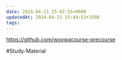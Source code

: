 ```yaml
---
date: 2024-04-21 15:02:55+0000
updatedAt: 2024-04-21 15:44:53+1590
tags: 
---
```

https://github.com/woowacourse-precourse

#Study-Material 